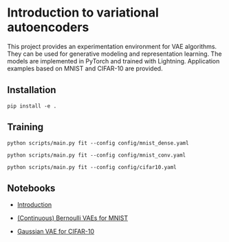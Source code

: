 # Introduction to variational autoencoders

This project provides an experimentation environment for VAE algorithms.
They can be used for generative modeling and representation learning.
The models are implemented in PyTorch and trained with Lightning.
Application examples based on MNIST and CIFAR-10 are provided.

## Installation

```
pip install -e .
```

## Training

```
python scripts/main.py fit --config config/mnist_dense.yaml
```

```
python scripts/main.py fit --config config/mnist_conv.yaml
```

```
python scripts/main.py fit --config config/cifar10.yaml
```

## Notebooks

- [Introduction](notebooks/intro.ipynb)

- [(Continuous) Bernoulli VAEs for MNIST](notebooks/mnist.ipynb)

- [Gaussian VAE for CIFAR-10](notebooks/cifar10.ipynb)

